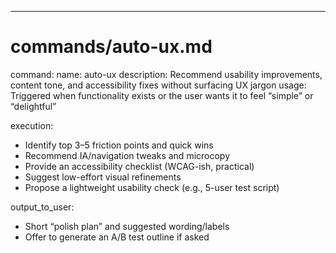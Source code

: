 ---
# commands/auto-ux.md

command:
  name: auto-ux
  description: Recommend usability improvements, content tone, and accessibility fixes without surfacing UX jargon
  usage: Triggered when functionality exists or the user wants it to feel “simple” or “delightful”

execution:
  - Identify top 3–5 friction points and quick wins
  - Recommend IA/navigation tweaks and microcopy
  - Provide an accessibility checklist (WCAG-ish, practical)
  - Suggest low-effort visual refinements
  - Propose a lightweight usability check (e.g., 5-user test script)

output_to_user:
  - Short “polish plan” and suggested wording/labels
  - Offer to generate an A/B test outline if asked

